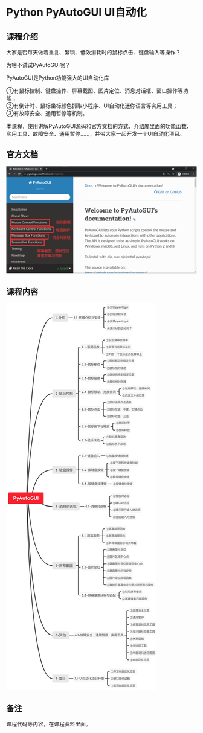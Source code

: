 Python PyAutoGUI UI自动化
========================

课程介绍
-------

大家是否每天做着重复、繁琐、低效消耗时的鼠标点击、键盘输入等操作？

为啥不试试PyAutoGUI呢？

PyAutoGUI是Python功能强大的UI自动化库

①有鼠标控制、键盘操作、屏幕截图、图片定位、消息对话框、窗口操作等功能；  
②有倒计时、鼠标坐标颜色抓取小程序、UI自动化迷你语言等实用工具；  
③有故障安全、通用暂停等机制。  

本课程，使用讲解PyAutoGUI源码和官方文档的方式，介绍库里面的功能函数、实用工具、故障安全、通用暂停......，并带大家一起开发一个UI自动化项目。

官方文档
-------

![官方文档](官方文档.png)

课程内容
-------

![课程内容](课程内容.jpg)

备注
----

课程代码等内容，在课程资料里面。
